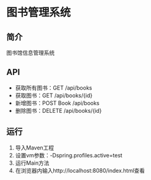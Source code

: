 # 图书管理系统

## 简介
图书馆信息管理系统

## API
* 获取所有图书：GET /api/books
* 获取图书：GET /api/books/{id}
* 新增图书：POST Book /api/books
* 删除图书：DELETE /api/books/{id}

## 运行
1. 导入Maven工程
2. 设置vm参数：-Dspring.profiles.active=test
3. 运行Main方法
4. 在浏览器内输入http://localhost:8080/index.html查看
